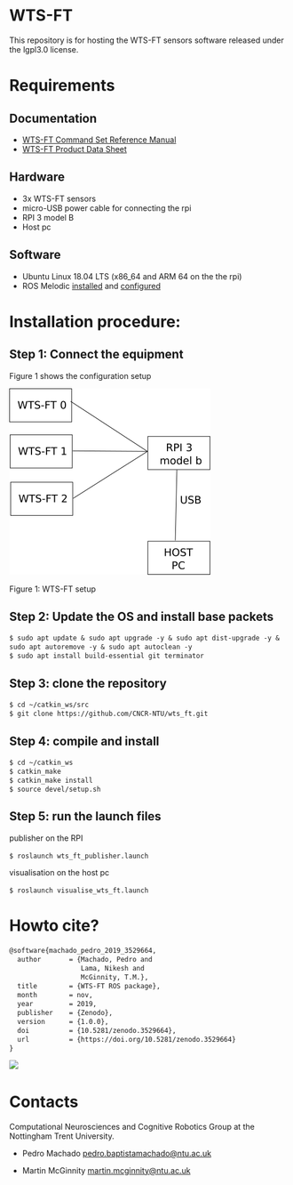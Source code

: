 # WTS-FT

This repository is for hosting the WTS-FT sensors software released under the lgpl3.0 license.

# Requirements

## Documentation
* [WTS-FT Command Set Reference Manual](https://www.weiss-robotics.com/wp-content/uploads/wts_command_set_reference_manual.pdf)
* [WTS-FT Product Data Sheet](https://www.weiss-robotics.com/wp-content/uploads/wts-ft_leaflet_en.pdf)

## Hardware
* 3x WTS-FT sensors
* micro-USB power cable for connecting the rpi
* RPI 3 model B
* Host pc

## Software
* Ubuntu Linux 18.04 LTS (x86_64 and ARM 64 on the the rpi)
* ROS Melodic [installed](http://wiki.ros.org/melodic/Installation/Ubuntu) and [configured](http://wiki.ros.org/ROS/Tutorials/InstallingandConfiguringROSEnvironment)

# Installation procedure:
## Step 1: Connect the equipment 
Figure 1 shows the configuration setup

![](Documentation/wts-ft.png)

Figure 1: WTS-FT setup
  
## Step 2: Update the OS and install base packets

```
$ sudo apt update & sudo apt upgrade -y & sudo apt dist-upgrade -y & sudo apt autoremove -y & sudo apt autoclean -y
$ sudo apt install build-essential git terminator
```

## Step 3: clone the repository
```
$ cd ~/catkin_ws/src
$ git clone https://github.com/CNCR-NTU/wts_ft.git
```

## Step 4: compile and install
```
$ cd ~/catkin_ws
$ catkin_make
$ catkin_make install
$ source devel/setup.sh
```

## Step 5: run the launch files

publisher on the RPI

`$ roslaunch wts_ft_publisher.launch`

visualisation on the host pc

`$ roslaunch visualise_wts_ft.launch`

# Howto cite?
```
@software{machado_pedro_2019_3529664,
  author       = {Machado, Pedro and
                  Lama, Nikesh and
                  McGinnity, T.M.},
  title        = {WTS-FT ROS package},
  month        = nov,
  year         = 2019,
  publisher    = {Zenodo},
  version      = {1.0.0},
  doi          = {10.5281/zenodo.3529664},
  url          = {https://doi.org/10.5281/zenodo.3529664}
}
```

![](https://github.com/CNCR-NTU/wts_ft/blob/master/Documentation/zenodo.3529664.svg)

# Contacts

Computational Neurosciences and Cognitive Robotics Group at the Nottingham Trent University.

* Pedro Machado pedro.baptistamachado@ntu.ac.uk

* Martin McGinnity martin.mcginnity@ntu.ac.uk





